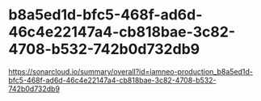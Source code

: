 # b8a5ed1d-bfc5-468f-ad6d-46c4e22147a4-cb818bae-3c82-4708-b532-742b0d732db9
https://sonarcloud.io/summary/overall?id=iamneo-production_b8a5ed1d-bfc5-468f-ad6d-46c4e22147a4-cb818bae-3c82-4708-b532-742b0d732db9

